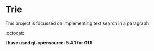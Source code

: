# Trie
This project is focussed on implementing text search in a paragraph

:octocat:

**I have used qt-opensource-5.4.1 for GUI**
